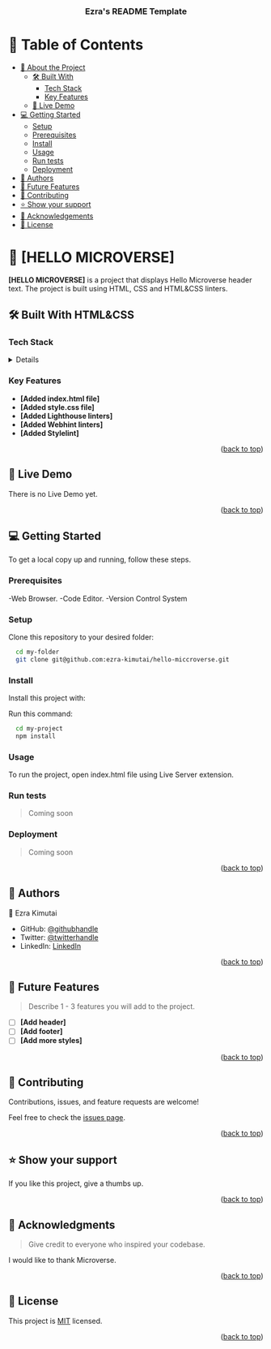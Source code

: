<a name="readme-top"></a>

<div align="center">
  <h3><b>Ezra's README Template</b></h3>
</div>

# 📗 Table of Contents

- [📖 About the Project](#about-project)
  - [🛠 Built With](#built-with)
    - [Tech Stack](#tech-stack)
    - [Key Features](#key-features)
  - [🚀 Live Demo](#live-demo)
- [💻 Getting Started](#getting-started)
  - [Setup](#setup)
  - [Prerequisites](#prerequisites)
  - [Install](#install)
  - [Usage](#usage)
  - [Run tests](#run-tests)
  - [Deployment](#deployment)
- [👥 Authors](#authors)
- [🔭 Future Features](#future-features)
- [🤝 Contributing](#contributing)
- [⭐️ Show your support](#support)
- [🙏 Acknowledgements](#acknowledgements)
- [📝 License](#license)

# 📖 [HELLO MICROVERSE] <a name="about-project"></a>

**[HELLO MICROVERSE]** is a project that displays Hello Microverse header text.
The project is built using HTML, CSS and HTML&CSS linters.

## 🛠 Built With <a name="built-with">HTML&CSS</a>

### Tech Stack <a name="tech-stack"></a>

<details>
  <ul>
    <li><a href="#">HTML</a></li>
    <li><a href="#">CSS</a></li>
    <li><a href="#">Linters</a></li>
  </ul>
</details>

### Key Features <a name="key-features"></a>

- **[Added index.html file]**
- **[Added style.css file]**
- **[Added Lighthouse linters]**
- **[Added Webhint linters]**
- **[Added Stylelint]**

<p align="right">(<a href="#readme-top">back to top</a>)</p>

<!-- LIVE DEMO -->

## 🚀 Live Demo <a name="live-demo"></a>

There is no Live Demo yet.

<p align="right">(<a href="#readme-top">back to top</a>)</p>

## 💻 Getting Started <a name="getting-started"></a>

To get a local copy up and running, follow these steps.

### Prerequisites

 -Web Browser.
 -Code Editor.
 -Version Control System

### Setup

Clone this repository to your desired folder:

```sh
  cd my-folder
  git clone git@github.com:ezra-kimutai/hello-miccroverse.git
```

### Install

Install this project with:

Run this command:

```sh
  cd my-project
  npm install
```

### Usage

To run the project, open index.html file using Live Server extension.

### Run tests

>Coming soon

### Deployment

>Coming soon

<p align="right">(<a href="#readme-top">back to top</a>)</p>

## 👥 Authors <a name="authors"></a>

👤 Ezra Kimutai

- GitHub: [@githubhandle](https://github.com/ezra-kimutai)
- Twitter: [@twitterhandle](https://twitter.com/ezrakimutai21)
- LinkedIn: [LinkedIn](https://www.linkedin.com/in/ezra-kimutai-8a2938258/)

<p align="right">(<a href="#readme-top">back to top</a>)</p>

## 🔭 Future Features <a name="future-features"></a>

> Describe 1 - 3 features you will add to the project.

- [ ] **[Add header]**
- [ ] **[Add footer]**
- [ ] **[Add more styles]**

<p align="right">(<a href="#readme-top">back to top</a>)</p>

## 🤝 Contributing <a name="contributing"></a>

Contributions, issues, and feature requests are welcome!

Feel free to check the [issues page](../../issues/).

<p align="right">(<a href="#readme-top">back to top</a>)</p>

## ⭐️ Show your support <a name="support"></a>

If you like this project, give a thumbs up.

<p align="right">(<a href="#readme-top">back to top</a>)</p>

## 🙏 Acknowledgments <a name="acknowledgements"></a>

> Give credit to everyone who inspired your codebase.

I would like to thank Microverse.

<p align="right">(<a href="#readme-top">back to top</a>)</p>

## 📝 License <a name="license"></a>

This project is [MIT](./LICENSE) licensed.

<p align="right">(<a href="#readme-top">back to top</a>)</p>
